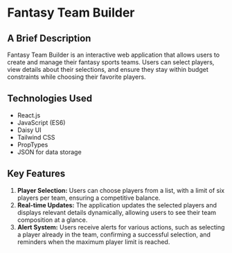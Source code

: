 # Fantasy Team Builder

## A Brief Description
Fantasy Team Builder is an interactive web application that allows users to create and manage their fantasy sports teams. Users can select players, view details about their selections, and ensure they stay within budget constraints while choosing their favorite players.

## Technologies Used
- React.js
- JavaScript (ES6)
- Daisy UI
- Tailwind CSS
- PropTypes
- JSON for data storage

## Key Features
1. **Player Selection:** Users can choose players from a list, with a limit of six players per team, ensuring a competitive balance.
2. **Real-time Updates:** The application updates the selected players and displays relevant details dynamically, allowing users to see their team composition at a glance.
3. **Alert System:** Users receive alerts for various actions, such as selecting a player already in the team, confirming a successful selection, and reminders when the maximum player limit is reached.
